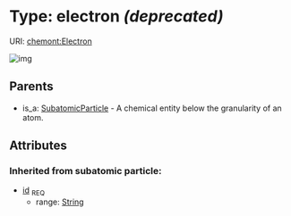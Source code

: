 
# Type: electron _(deprecated)_




URI: [chemont:Electron](https://w3id.org/chemont/Electron)


![img](http://yuml.me/diagram/nofunky;dir:TB/class/[SubatomicParticle],[SubatomicParticle]^-[Electron&#124;id(i):string])

## Parents

 *  is_a: [SubatomicParticle](SubatomicParticle.md) - A chemical entity below the granularity of an atom.

## Attributes


### Inherited from subatomic particle:

 * [id](id.md)  <sub>REQ</sub>
    * range: [String](types/String.md)
